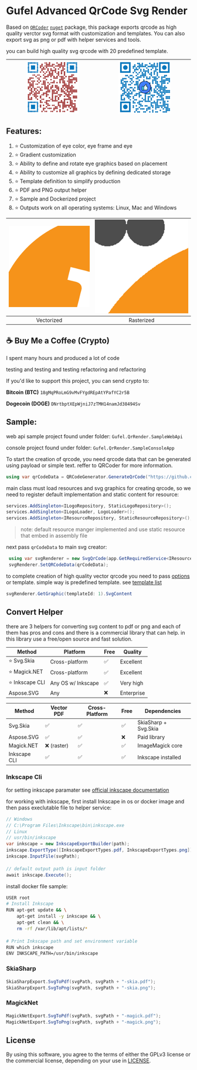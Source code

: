 ﻿# Gufel Advanced QrCode Svg Render
Based on [`QRCoder`](https://github.com/Shane32/QRCoder) [`nuget`](https://www.nuget.org/packages/QRCoder) package, this package exports qrcode as high quality verctor svg format with customization and templates. You can also export svg as png or pdf with helper services and tools.

you can build high quality svg qrcode with 20 predefined template.

| <img src="/Asset/template/13.png" width="60%" alt="13">  | <img src="/Asset/template/15.png" width="60%" alt="14"> |
|:---:|:--:|

## Features:

1. ⭐ Customization of eye color, eye frame and eye
2. ⭐ Gradient customization
3. ⭐ Ability to define and rotate eye graphics based on placement
4. ⭐ Ability to customize all graphics by defining dedicated storage
5. ⭐ Template definition to simplify production
6. ⭐ PDF and PNG output helper
7. ⭐ Sample and Dockerized project
8. ⭐ Outputs work on all operating systems: Linux, Mac and Windows

| ![Vectorized](/Asset/diff/Vectorized.png)  | ![Rasterisation](/Asset/diff/Rasterisation.png)
|:---:|:--:|
| Vectorized | Rasterized |

## ☕ Buy Me a Coffee (Crypto)
I spent many hours and produced a lot of code

testing and testing and testing
refactoring and refactoring

If you'd like to support this project, you can send crypto to:

**Bitcoin (BTC)**  `18gMqPRoLmG9vMvFYgdREpAtYPafYC2r5B`

**Dogecoin (DOGE)** `DNrtbptXEpWjniJ7zTMH14namJd38494Sv`


## Sample:
web api sample project found under folder: `Gufel.QrRender.SampleWebApi`

console project found under folder: `Gufel.QrRender.SampleConsoleApp`

To start the creation of qrcode, you need qrcode data that can be generated using payload or simple text. reffer to QRCoder for more information. 

```csharp
using var qrCodeData = QRCodeGenerator.GenerateQrCode("https://github.com/mahdiit", QRCodeGenerator.ECCLevel.M);
```
main class must load resources and svg graphics for creating qrcode, so we need to register default implementation and static content for resource:
```csharp
services.AddSingleton<ILogoRepository, StaticLogoRepository>();
services.AddSingleton<ILogoLoader, LogoLoader>();
services.AddSingleton<IResourceRepository, StaticResourceRepository>();
```
> note: default resource manger implemented and use static resource that embed in assembly file

next pass `qrCodeData` to main svg creator:
```csharp
 using var svgRenderer = new SvgQrCode(app.GetRequiredService<IResourceRepository>());
 svgRenderer.SetQRCodeData(qrCodeData);
```
to complete creation of high quality vector qrcode you need to pass [options](/Asset/graphics.md) or template. simple way is predefined template. 
see [template list](/Asset/template.md)
```csharp
svgRenderer.GetGraphic(templateId: 1).SvgContent
```
## Convert Helper
there are 3 helpers for converting svg content to pdf or png and each of them has pros and cons and there is a commercial library that can help. in this library use a free/open source and fast solution.

| Method       | Platform           | Free | Quality    |
| ------------ | ------------------ | ---- | ---------- |
| ⭐ Svg.Skia     | Cross-platform     | ✅    | Excellent  |
| ⭐ Magick.NET   | Cross-platform     | ✅    | Excellent  |
| ⭐ Inkscape CLI | Any OS w/ Inkscape | ✅    | Very high  |
| Aspose.SVG   | Any                | ❌    | Enterprise |

| Method         | Vector PDF | Cross-Platform | Free | Dependencies         |
| -------------- | ---------- | -------------- | ---- | -------------------- |
| Svg.Skia       | ✅          | ✅              | ✅    | SkiaSharp + Svg.Skia |
| Aspose.SVG     | ✅          | ✅              | ❌    | Paid library         |
| Magick.NET     | ❌ (raster) | ✅              | ✅    | ImageMagick core     |
| Inkscape CLI   | ✅          | ✅              | ✅    | Inkscape installed   |


### Inkscape Cli
for setting inkscape paramater see [official inkscape documentation](https://inkscape.org/doc/inkscape-man.html)

for working with inkscape, first install Inkscape in os or docker image and then pass execlutable file to helper service:
```csharp
// Windows 
// C:\Program Files\Inkscape\bin\inkscape.exe
// Linux
// usr/bin/inkscape
var inkscape = new InkscapeExportBuilder(path);
inkscape.ExportType([InkscapeExportTypes.pdf, InkscapeExportTypes.png]);
inkscape.InputFile(svgPath);

// default output path is input folder
await inkscape.Execute();
```
install docker file sample:
```bash
USER root
# Install Inkscape
RUN apt-get update && \
    apt-get install -y inkscape && \
    apt-get clean && \
    rm -rf /var/lib/apt/lists/*

# Print Inkscape path and set environment variable
RUN which inkscape
ENV INKSCAPE_PATH=/usr/bin/inkscape
```
### SkiaSharp
```csharp
SkiaSharpExport.SvgToPdf(svgPath, svgPath + "-skia.pdf");
SkiaSharpExport.SvgToPng(svgPath, svgPath + "-skia.png");
```

### MagickNet
```csharp
MagickNetExport.SvgToPdf(svgPath, svgPath + "-magick.pdf");
MagickNetExport.SvgToPng(svgPath, svgPath + "-magick.png");
```
## License
By using this software, you agree to the terms of either the GPLv3 license or the commercial license, depending on your use in [LICENSE](License.md).

